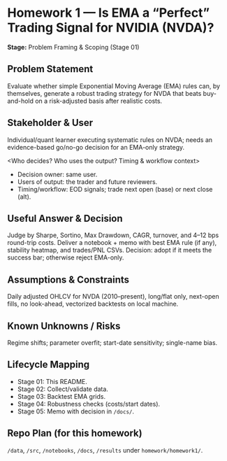 # Homework 1 — Is EMA a “Perfect” Trading Signal for NVIDIA (NVDA)?
**Stage:** Problem Framing & Scoping (Stage 01)

## Problem Statement
Evaluate whether simple Exponential Moving Average (EMA) rules can, by 
themselves, generate a robust trading strategy for NVDA that beats 
buy-and-hold on a risk-adjusted basis after realistic costs.

## Stakeholder & User
Individual/quant learner executing systematic rules on NVDA; needs an 
evidence-based go/no-go decision for an EMA-only strategy.

<Who decides? Who uses the output? Timing & workflow context>
- Decision owner: same user.
- Users of output: the trader and future reviewers.
- Timing/workflow: EOD signals; trade next open (base) or next close 
(alt).

## Useful Answer & Decision
Judge by Sharpe, Sortino, Max Drawdown, CAGR, turnover, and 4–12 bps 
round-trip costs. Deliver a notebook + memo with best EMA rule (if any), 
stability heatmap, and trades/PNL CSVs. Decision: adopt if it meets the 
success bar; otherwise reject EMA-only.

## Assumptions & Constraints
Daily adjusted OHLCV for NVDA (2010–present), long/flat only, next-open 
fills, no look-ahead, vectorized backtests on local machine.

## Known Unknowns / Risks
Regime shifts; parameter overfit; start-date sensitivity; single-name 
bias.

## Lifecycle Mapping
- Stage 01: This README.
- Stage 02: Collect/validate data.
- Stage 03: Backtest EMA grids.
- Stage 04: Robustness checks (costs/start dates).
- Stage 05: Memo with decision in `/docs/`.

## Repo Plan (for this homework)
`/data`, `/src`, `/notebooks`, `/docs`, `/results` under 
`homework/homework1/`.

